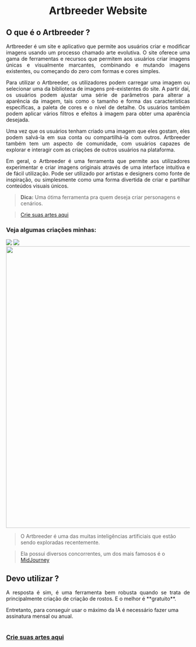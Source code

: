 # <center>Artbreeder Website
## O que é o Artbreeder ?

<p align="justify"> Artbreeder é um site e aplicativo que permite aos usuários criar e modificar imagens usando um processo chamado arte evolutiva. O site oferece uma gama de ferramentas e recursos que permitem aos usuários criar imagens únicas e visualmente marcantes, combinando e mutando imagens existentes, ou começando do zero com formas e cores simples.

<p align="justify">Para utilizar o Artbreeder, os utilizadores podem carregar uma imagem ou selecionar uma da biblioteca de imagens pré-existentes do site. A partir daí, os usuários podem ajustar uma série de parâmetros para alterar a aparência da imagem, tais como o tamanho e forma das características específicas, a paleta de cores e o nível de detalhe. Os usuários também podem aplicar vários filtros e efeitos à imagem para obter uma aparência desejada.

<p align="justify">Uma vez que os usuários tenham criado uma imagem que eles gostam, eles podem salvá-la em sua conta ou compartilhá-la com outros. Artbreeder também tem um aspecto de comunidade, com usuários capazes de explorar e interagir com as criações de outros usuários na plataforma.

<p align="justify">Em geral, o Artbreeder é uma ferramenta que permite aos utilizadores experimentar e criar imagens originais através de uma interface intuitiva e de fácil utilização. Pode ser utilizado por artistas e designers como fonte de inspiração, ou simplesmente como uma forma divertida de criar e partilhar conteúdos visuais únicos.

> **Dica:** Uma ótima ferramenta pra quem deseja criar personagens e cenários.

> [Crie suas artes aqui](https://www.artbreeder.com/)

### Veja algumas criações minhas:

![](https://artbreeder.b-cdn.net/imgs/23e9831833d130ee59bec72b4333.jpeg?width=512)
![](https://artbreeder.b-cdn.net/imgs/ac99e8157f01d0e4da1906116452.jpeg?width=512)
<img src="https://artbreeder.b-cdn.net/imgs/8ee1f9766bfa071e36d357312238.jpeg?width=512" alt="" style="800px; width:771px;"/>

> O Artbreeder é uma das muitas inteligências artificiais que estão sendo exploradas recentemente.

> Ela possui diversos concorrentes, um dos mais famosos é o [MidJourney](https://www.midjourney.com/home/?callbackUrl=%2Fapp%2F)

## Devo utilizar ?

<p align="justify">A resposta é sim, é uma ferramenta bem robusta quando se trata de principalmente criação de criação de rostos. E o melhor é **gratuito**.

Entretanto, para conseguir usar o máximo da IA é necessário fazer uma assinatura mensal ou anual.
#
### [Crie suas artes aqui](https://www.artbreeder.com/)


